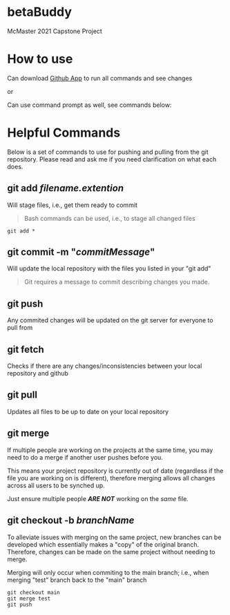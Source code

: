 # betaBuddy
McMaster 2021 Capstone Project

# How to use
Can download [Github App](https://desktop.github.com/) to run all commands and see changes

or

Can use command prompt as well, see commands below:

# Helpful Commands
Below is a set of commands to use for pushing and pulling from the git repository. Please read and ask me if you need clarification on what each does.

## git add ***filename.extention***
Will stage files, i.e., get them ready to commit
 > Bash commands can be used, i.e., to stage all changed files
```
git add *
```

## git commit -m "***commitMessage***"
Will update the local repository with the files you listed in your "git add"
 > Git requires a message to commit describing changes you made.

## git push
Any commited changes will be updated on the git server for everyone to pull from

## git fetch
Checks if there are any changes/inconsistencies between your local repository and github

## git pull
Updates all files to be up to date on your local repository

## git merge
If multiple people are working on the projects at the same time, you may need to do a merge if another user pushes before you.

This means your project repository is currently out of date (regardless if the file you are working on is different), therefore merging allows all changes across all users to be synched up.

Just ensure multiple people ***ARE NOT*** working on the *same* file.

## git checkout -b ***branchName***
To alleviate issues with merging on the same project, new branches can be developed which essentially makes a "copy" of the original branch. Therefore, changes can be made on the same project without needing to merge.

Merging will only occur when commiting to the main branch; i.e., when merging "test" branch back to the "main" branch
 ```
 git checkout main
 git merge test
 git push
 ```
